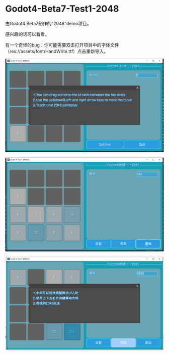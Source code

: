 # Godot4-Beta7-Test1-2048
由Godot4 Beta7制作的“2048”demo项目。

感兴趣的话可以看看。

有一个奇怪的bug：你可能需要双击打开项目中的字体文件（res://assets/font/HandWrite.ttf）点击重新导入。

![1.png](assets/demo/1.png)

![2.png](assets/demo/2.png)

![3.png](assets/demo/3.png)

